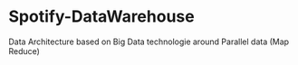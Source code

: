 # Spotify-DataWarehouse
Data Architecture based on Big Data technologie around Parallel data (Map Reduce)
